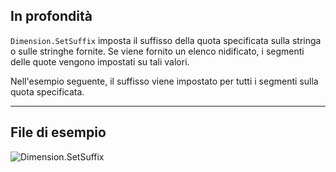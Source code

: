## In profondità
`Dimension.SetSuffix` imposta il suffisso della quota specificata sulla stringa o sulle stringhe fornite. Se viene fornito un elenco nidificato, i segmenti delle quote vengono impostati su tali valori.

Nell'esempio seguente, il suffisso viene impostato per tutti i segmenti sulla quota specificata.
___
## File di esempio

![Dimension.SetSuffix](./Revit.Elements.Dimension.SetSuffix_img.jpg)
